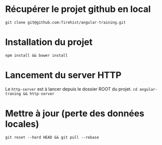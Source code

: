 # Récupérer le projet github en local
`git clone git@github.com:firehist/angular-training.git`

# Installation du projet
`npm install && bower install`

# Lancement du server HTTP
Le `http-server` est à lancer depuis le dossier ROOT du projet.
`cd angular-traning && http-server`

# Mettre à jour (perte des données locales)
`git reset --hard HEAD && git pull --rebase`
